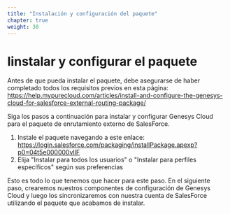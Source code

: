 ```yaml
---
title: "Instalación y configuración del paquete"
chapter: true
weight: 30
---
```


# Iinstalar y configurar el paquete
Antes de que pueda instalar el paquete, debe asegurarse de haber completado todos los requisitos previos en esta página: https://help.mypurecloud.com/articles/install-and-configure-the-genesys-cloud-for-salesforce-external-routing-package/

Siga los pasos a continuación para instalar y configurar Genesys Cloud para el paquete de enrutamiento externo de SalesForce.
1. Instale el paquete navegando a este enlace: https://login.salesforce.com/packaging/installPackage.apexp?p0=04t5e000000vlIF
2. Elija "Instalar para todos los usuarios" o "Instalar para perfiles específicos" según sus preferencias

Esto es todo lo que tenemos que hacer para este paso. En el siguiente paso, crearemos nuestros componentes de configuración de Genesys Cloud y luego los sincronizaremos con nuestra cuenta de SalesForce utilizando el paquete que acabamos de instalar.